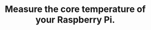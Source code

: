 ---
layout: post
section-type: post
title: Measure the core temperature of your Raspberry Pi.
category: Raspberry Pi
redirect: https://medium.com/@kevalpatel2106/monitor-the-core-temperature-of-your-raspberry-pi-3ddfdf82989f
---